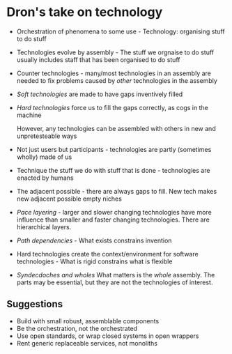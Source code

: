 # Dron's take on technology

- Orchestration of phenomena to some use - Technology: organising stuff to do stuff 
- Technologies evolve by assembly - The stuff we orgnaise to do stuff usually includes staff that has been organised to do stuff
- Counter technologies - many/most technologies in an assembly are needed to fix problems caused by _other_ technologies in the assembly
- _Soft technologies_ are made to have gaps inventively filled
- _Hard technologies_ force us to fill the gaps correctly, as cogs in the machine

    However, any technologies can be assembled with others in new and unpretesteable ways

- Not just users but participants - technologies are partly (sometimes wholly) made of us
- Technique the stuff we do with stuff that is done - technologies are enacted by humans

- The adjacent possible - there are always gaps to fill. New tech makes new adjacent possible empty niches

- _Pace layering_ - larger and slower changing technologies have more influence than smaller and faster changing technologies. There are hierarchical layers.
- _Path dependencies_ - What exists constrains invention

- Hard technologies create the context/environment for software technologies - What is rigid constrains what is flexible


- _Syndecdoches and wholes_ What matters is the _whole_ assembly. The parts may be essential, but they are not the technologies of interest.


## Suggestions

- Build with small robust, assemblable components
- Be the orchestration, not the orchestrated
- Use open standards, or wrap closed systems in open wrappers
- Rent generic replaceable services, not monoliths